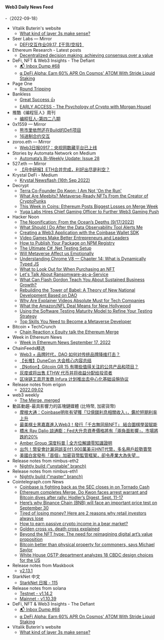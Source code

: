 #### Web3 Daily News Feed
-（2022-09-18）

- Vitalik Buterin's website
  - [What kind of layer 3s make sense?](https://vitalik.ca/general/2022/09/17/layer_3.html)
- Seer Labs — Mirror
  - [DEFI交互作业09.17【干货/空投】](https://mirror.xyz/seerlabs.eth/H1lCGiG22jtKYQ9TmiPJZovSh5_H-XcV5a7ILYlCa9E)
- Ethereum Research - Latest posts
  - [Decentralized decision making: achieving consensus over a value](https://ethresear.ch/t/decentralized-decision-making-achieving-consensus-over-a-value/13561/9)
- DeFi, NFT & Web3 Insights - The Defiant
  - [📬 Inbox Dump #68](https://newsletter.thedefiant.io/p/inbox-dump-68)
  - [⍺ DeFi Alpha: Earn 60% APR On Cosmos' ATOM With Stride Liquid Staking](https://newsletter.thedefiant.io/p/defi-alpha-earn-60-apr-on-cosmos)
- Page One
  - [Round Tripping](https://page1.substack.com/p/round-tripping-ec7)
- Bankless
  - [Great Success 👍](https://newsletter.banklesshq.com/p/great-success)
  - [EARLY ACCESS - The Psychology of Crypto with Morgan Housel](https://shows.banklesshq.com/p/early-access-the-psychology-of-crypto)
- 推酷《编程狂人》周刊
  - [编程狂人-第四二八期](https://www.tuicool.com/mags/6325eba6d1b3a7fffa5ebfe6)
- 0x1559 — Mirror
  - [熊市里依然还在Build的Defi项目](https://mirror.xyz/xch168.eth/Ph4OLLF72dwYRI65kdV_mQ7M72JaTBdUGwsHd1pIr3o)
  - [16进制合约交互](https://mirror.xyz/xch168.eth/4vHFEO3wWroqAGTPoeUBWJ_jZ9WvYpYbpMOJbUa4GS4)
- zoroo.eth — Mirror
  - [Web3日报0917：央视网数藏平台已上线](https://mirror.xyz/zoroo.eth/8LhoXH-kbWrZ5U_rs8U7mN18DYtzWH4X2FmMylKmeWg)
- Stories by Automata Network on Medium
  - [Automata’s Bi-Weekly Update: Issue 28](https://medium.com/atanetwork/automatas-bi-weekly-update-issue-28-42698e9edeff?source=rss-f15317e02c04------2)
- 527.eth — Mirror
  - [【月中研报】ETH合并完成，利好出尽是利空？](https://mirror.xyz/0x472034f864a4446175a88880c5556F8062e2983d/n_V-LeCgQa7lGLu4sEognZWt49LszLOtz-LY6CDUENY)
- Krystal DeFi - Medium
  - [Krystal Newsflash (16th Sep 2022)](https://blog.krystal.app/krystal-newsflash-16th-sep-2022-7a5a20b55bd8?source=rss----c50893e2a0ed---4)
- Decrypt
  - [Terra Co-Founder Do Kwon: I Am Not 'On the Run'](https://decrypt.co/109981/terra-co-founder-do-kwon-i-am-not-on-the-run)
  - [What Are Meebits? Metaverse-Ready NFTs From the Creator of CryptoPunks](https://decrypt.co/resources/what-are-meebits-metaverse-ready-nfts-from-the-creator-of-cryptopunks)
  - [This Week in Coins: Ethereum Posts Biggest Losses on Merge Week](https://decrypt.co/109969/this-week-in-coins-ethereum-posts-biggest-losses-on-merge-week)
  - [Yuga Labs Hires Chief Gaming Officer to Further Web3 Gaming Push](https://decrypt.co/109966/yuga-labs-hires-chief-gaming-officer-to-further-web3-gaming-push)
- Hacker Noon
  - [The Noonification: From the Ocean’s Depths (9/17/2022)](https://hackernoon.com/9-17-2022-noonification?source=rss)
  - [What Should I Do After the Data Observability Tool Alerts Me](https://hackernoon.com/what-should-i-do-after-the-data-observability-tool-alerts-me?source=rss)
  - [Creating a Web3 Application with the Coinbase Wallet SDK](https://hackernoon.com/creating-a-web3-application-with-the-coinbase-wallet-sdk?source=rss)
  - [Video Games Make Better Entrepreneurs and Leaders](https://hackernoon.com/video-games-make-better-entrepreneurs-and-leaders?source=rss)
  - [How to Publish Your Package on NPM Registry](https://hackernoon.com/how-to-publish-your-package-on-npm-registry?source=rss)
  - [The Ultimate C# .Net Testing Setup](https://hackernoon.com/the-ultimate-c-net-testing-setup?source=rss)
  - [Will Metaverse Affect us Emotionally](https://hackernoon.com/will-metaverse-affect-us-emotionally?source=rss)
  - [Understanding Chrome V8 — Chapter 14: What is Dynamically Typed JS](https://hackernoon.com/understanding-chrome-v8-chapter-14-what-is-dynamically-typed-js?source=rss)
  - [What to Look Out for When Purchasing an NFT](https://hackernoon.com/what-to-look-out-for-when-purchasing-an-nft?source=rss)
  - [Let's Talk About Ransomware-as-a-Service](https://hackernoon.com/lets-talk-about-ransomware-as-a-service-shall-we?source=rss)
  - [What Can Flash Gordon Teach You About Sustained Business Growth?](https://hackernoon.com/what-can-flash-gordon-teach-you-about-sustained-business-growth?source=rss)
  - [Rebuilding the Tower of Babel: A Theory of New National Development Based on DAO](https://hackernoon.com/rebuilding-the-tower-of-babel-a-theory-of-new-national-development-based-on-dao?source=rss)
  - [Why Are Explainer Videos Absolute Must for Tech Companies](https://hackernoon.com/why-are-explainer-videos-absolute-must-for-tech-companies?source=rss)
  - [What the Amazon/NFL Deal Means for New Hollywood](https://hackernoon.com/what-the-amazonnfl-deal-means-for-new-hollywood?source=rss)
  - [Using the Software Testing Maturity Model to Refine Your Testing Strategy](https://hackernoon.com/using-the-software-testing-maturity-model-to-refine-your-testing-strategy?source=rss)
  - [Top Skills You Need to Become a Metaverse Developer](https://hackernoon.com/top-skills-you-need-to-become-a-metaverse-developer?source=rss)
- Bitcoin • TechCrunch
  - [Chain Reaction x Equity talk the Ethereum Merge](https://techcrunch.com/2022/09/17/chain-reaction-equity-podcast-ethereum-merge-startups-reactions/)
- Week in Ethereum News
  - [Week in Ethereum News  September 17, 2022](https://weekinethereumnews.com/week-in-ethereum-news-september-17-2022/)
- ChainFeeds精选
  - [Web3 + 品牌时代，DAO 如何对传统品牌降维打击？](https://mirror.xyz/0x161F768820dd53cf3e7254f1BFb4F0D4076E3ec0/3IuOrZORBnYzZt6ZAPMCfySl0WpsXhAkvrmxLW_knrs)
  - [【长推】DuneCon 大会核心内容总结](https://twitter.com/DodoResearch/status/1570707319532695555)
  - [【Notion】Gitcoin GR 15 有哪些值得关注的公共产品和项目？](https://social-layer.notion.site/Gitcoin-GR-15-d10a02daaaef45349b9df411ad5bab25)
  - [灰度或将出售 ETHW 代币并将收益分配给投资者](https://www.globenewswire.com/news-release/2022/09/16/2517691/0/en/Grayscale-Investments-Declares-Distribution-of-Rights-to-Ethereum-Proof-of-Work-Tokens.html)
  - [区块链工具开发商 Infura 计划推出去中心化基础设施协议](https://blog.infura.io/post/a-letter-from-infura-co-founder-on-decentralization)
- Release notes from erigon
  - [2022.09.02](https://github.com/ledgerwatch/erigon/releases/tag/v2022.09.02)
- web3 weekly
  - [The Merge, merged](https://a16zcrypto.substack.com/p/the-merge-merged)
- 動區動趨-最具影響力的區塊鏈媒體 (比特幣, 加密貨幣)
  - [摩根大通：Coinbase明年有望獲「12億鎂利息相關收入」，鑑於短期利率上升](https://www.blocktempo.com/jpmorgan-says-coinbase-could-earn-1-2b-in-revenue-next-year-from-higher-interest-rates/)
  - [最美棋士黑嘉嘉進入Web3！發行「千古無同局NFT」 結合圍棋學習賦能](https://www.blocktempo.com/hei-jia-jia-to-release-nft/)
  - [橋水 Ray Dalio 談通膨：Fed大升息資產價格將有「兩負面影響」，市場將跌約20%](https://www.blocktempo.com/bridgewaters-ray-dalio-expects-stocks-to-fall-20-if-rates-rise-to-4-5/)
  - [Amber Group 深度科普 | 全方位解讀零知識證明](https://www.blocktempo.com/amber-group-zero-knowledge-research/)
  - [出包！幣安會計漏洞誤支付1,900萬美元HNT代幣，多名用戶趁勢賣幣](https://www.blocktempo.com/binance-accounting-bug-leads-to-19m-misallocation-of-hnt-tokens/)
  - [美國白宮發布「首個」加密貨幣監管框架，卻令產業大為失望…](https://www.blocktempo.com/white-house-put-out-a-framework-on-regulating-crypto/)
- Release notes from nimbus-eth2
  - [Nightly build ("unstable" branch)](https://github.com/status-im/nimbus-eth2/releases/tag/nightly)
- Release notes from nimbus-eth1
  - [Nightly build ("master" branch)](https://github.com/status-im/nimbus-eth1/releases/tag/nightly)
- Cointelegraph.com News
  - [Coinbase is fighting back as the SEC closes in on Tornado Cash](https://cointelegraph.com/news/coinbase-is-fighting-back-as-the-sec-closes-in-on-tornado-cash)
  - [Ethereum completes Merge, Do Kwon faces arrest warrant and Bitcoin dives after rally: Hodler’s Digest, Sept. 11-17](https://cointelegraph.com/magazine/2022/09/17/ethereum-completes-merge-do-kwon-faces-arrest-warrant-bitcoin-dives-after-rally-hodlers-digest-sept-11-17)
  - [Here’s why Binance Chain (BNB) will face an important price test on September 30](https://cointelegraph.com/news/here-s-why-binance-chain-bnb-will-face-an-important-price-test-on-september-30)
  - [Tired of losing money? Here are 2 reasons why retail investors always lose](https://cointelegraph.com/news/tired-of-losing-money-here-are-2-reasons-why-retail-investors-always-lose)
  - [How to earn passive crypto income in a bear market?](https://cointelegraph.com/news/how-to-earn-passive-crypto-income-in-a-bear-market)
  - [Golden cross vs. death cross explained](https://cointelegraph.com/explained/golden-cross-vs-death-cross-explained)
  - [Beyond the NFT hype: The need for reimagining digital art’s value proposition](https://cointelegraph.com/news/beyond-the-nft-hype-the-need-for-reimagining-digital-art-s-value-proposition)
  - [Bitcoin better than physical property for commoners, says Michael Saylor](https://cointelegraph.com/news/bitcoin-better-than-physical-property-for-commoners-says-michael-saylor)
  - [White House OSTP department analyzes 18 CBDC design choices for the US](https://cointelegraph.com/news/white-house-ostp-department-analyzes-18-cbdc-design-choices-for-the-us)
- Release notes from Maskbook
  - [v2.13.1](https://github.com/DimensionDev/Maskbook/releases/tag/v2.13.1)
- StarkNet 中文
  - [StarkNet 日报 - 115](https://starknetzh.substack.com/p/starknet-115)
- Release notes from solana
  - [Testnet - v1.14.2](https://github.com/solana-labs/solana/releases/tag/v1.14.2)
  - [Mainnet - v1.10.39](https://github.com/solana-labs/solana/releases/tag/v1.10.39)
- DeFi, NFT & Web3 Insights - The Defiant
  - [📬 Inbox Dump #68](https://newsletter.thedefiant.io/p/inbox-dump-68)
  - [⍺ DeFi Alpha: Earn 60% APR On Cosmos' ATOM With Stride Liquid Staking](https://newsletter.thedefiant.io/p/defi-alpha-earn-60-apr-on-cosmos)
- Vitalik Buterin's website
  - [What kind of layer 3s make sense?](https://vitalik.ca/general/2022/09/17/layer_3.html)
